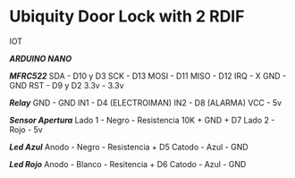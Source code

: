 # Ubiquity Door Lock with 2 RDIF
IOT

***ARDUINO NANO***

***MFRC522***
  SDA 	- D10 y D3
  SCK 	- D13
  MOSI	- D11
  MISO	- D12
  IRQ	- X
  GND	- GND
  RST	- D9 y D2
  3.3v	- 3.3v

***Relay***
  GND	-	GND
  IN1	-	D4	(ELECTROIMAN)
  IN2	-	D8	(ALARMA)
  VCC	-	5v

***Sensor Apertura***
  Lado 1	-	Negro	-	Resistencia 10K + GND + D7
  Lado 2	-	Rojo	-	5v

***Led Azul***
  Anodo	-	Negro	-	Resistencia + D5
  Catodo	-	Azul	-	GND

***Led Rojo***
  Anodo	-	Blanco	-	Resitencia + D6
  Catodo	-	Azul	-	GND
